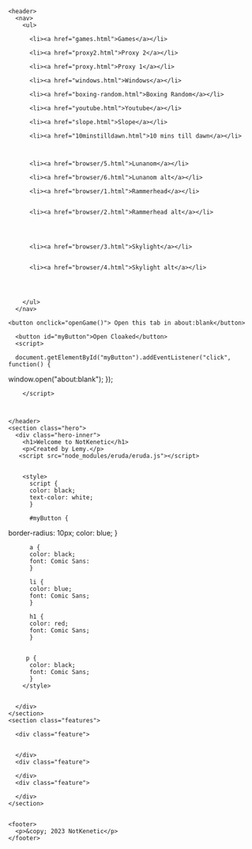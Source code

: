 <html lang="en">
  <head>
    <meta charset="UTF-8" />
    <meta name="viewport" content="width=device-width, initial-scale=1.0" />
    <title>NotKenetic</title>
  </head>
  <body>
    
<script>eruda.init();</script>
    <header>
      <nav>
        <ul>
          
          <li><a href="games.html">Games</a></li>
         
          <li><a href="proxy2.html">Proxy 2</a></li>
      
          <li><a href="proxy.html">Proxy 1</a></li>
       
          <li><a href="windows.html">Windows</a></li>
          
          <li><a href="boxing-random.html">Boxing Random</a></li>
          
          <li><a href="youtube.html">Youtube</a></li>  
          
          <li><a href="slope.html">Slope</a></li>
          
          <li><a href="10minstilldawn.html">10 mins till dawn</a></li>
       
      
          
          <li><a href="browser/5.html">Lunanom</a></li>
          
          <li><a href="browser/6.html">Lunanom alt</a></li>
          
          <li><a href="browser/1.html">Rammerhead</a></li>
          
          
          <li><a href="browser/2.html">Rammerhead alt</a></li>
          
          
          
          
          <li><a href="browser/3.html">Skylight</a></li>
         
          
          <li><a href="browser/4.html">Skylight alt</a></li>
          
          
          
          
        </ul>
      </nav>
      
    <button onclick="openGame()"> Open this tab in about:blank</button>
<script>
function openGame() {
var win = window.open()
var url = "https://notkenetic.github.io"
var iframe = win.document.createElement('iframe')
iframe.style.width = "100%";
iframe.style.height = "100%";
iframe.style.border = "none";
iframe.src = url
win.document.body.appendChild(iframe)
}
</script>
      
      <button id="myButton">Open Cloaked</button>
      <script>
      
      document.getElementById("myButton").addEventListener("click", function() {
  window.open("about:blank");
});

        </script>


      
    </header>
    <section class="hero">
      <div class="hero-inner">
        <h1>Welcome to NotKenetic</h1>
        <p>Created by Lemy.</p>
       <script src="node_modules/eruda/eruda.js"></script>
        
        
        <style>
          script {
          color: black;
          text-color: white;
          }
          
          #myButton {
  border-radius: 10px;
          color: blue;
}
          
          a {
          color: black;
          font: Comic Sans:
          }
          
          li {
          color: blue;
          font: Comic Sans;
          }
          
          h1 {
          color: red;
          font: Comic Sans;
          }
          
          
         p {
          color: black;
          font: Comic Sans;
          }
        </style>
        
        
      </div>
    </section>
    <section class="features">
     
      <div class="feature">
       
        
      </div>
      <div class="feature">
        
      </div>
      <div class="feature">
        
      </div>
    </section>
    
    
    <footer>
      <p>&copy; 2023 NotKenetic</p>
    </footer>
  </body>
</html>
